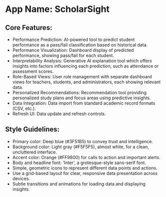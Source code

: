 # **App Name**: ScholarSight

## Core Features:

- Performance Prediction: AI-powered tool to predict student performance as a pass/fail classification based on historical data.
- Performance Visualization: Dashboard display of predicted performance, showing pass/fail for each student.
- Interpretability Analysis: Generative AI explanation tool which offers insights into factors influencing each prediction, such as attendance or assessment scores.
- Role-Based Views: User role management with separate dashboard views for teachers, students, and administrators, each showing relevant data.
- Personalized Recommendations: Recommendation tool providing personalized study plans and focus areas using predictive insights.
- Data Integration: Data import from standard academic record formats (CSV, etc.).
- Refresh UI: Data update and refresh controls.

## Style Guidelines:

- Primary color: Deep blue (#3F51B5) to convey trust and intelligence.
- Background color: Light gray (#F5F5F5), almost white, for a clean, uncluttered interface.
- Accent color: Orange (#FF9800) for calls to action and important alerts.
- Body and headline font: 'Inter', a grotesque-style sans-serif font.
- Simple, geometric icons to represent different data points and actions.
- Use a grid-based layout for clear, responsive data presentation across devices.
- Subtle transitions and animations for loading data and displaying insights.